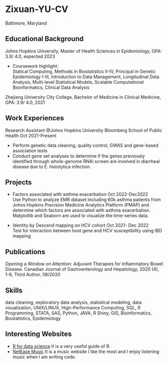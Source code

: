 # Zixuan-YU-CV
Baltimore, Maryland

## Educational Background  
Johns Hopkins University, Master of Health Sciences in Epidemiology, GPA: 3.9/ 4.0, expected 2023  
- Coursework highlight:   
Statical Computing, Methods in Biostatistics II-IV, Principal in Genetic Epidemiology I-III, Introduction to Data Management, Longitudinal Data Analysis, Multi-level Statistical Models, Scalable Computational Bioinformatics, Clinical Data Analysis  

Zhejiang University City College, Bachelor of Medicine in Clinical Medicine, GPA: 3.9/ 4.0, 2021  

## Work Experiences
Research Assistant @Johns Hopkins University Bloomberg School of Public Health                 Oct 2021-Present
- Perform genetic data cleaning, quality control, GWAS and gene-based association tests
- Conduct gene set analyses to determine if the genes previously identified through whole-genome RNAi screen are involved in diarrheal disease due to E. histolytica infection 

## Projects
- Factors associated with asthma exacerbation                             Oct 2022-Dec2022  
Use Python to analyze EMR dataset including 60k asthma patients from Johns Hopkins Precision Medicine Analytics Platform (PMAP) and determine which factors are associated with asthma exacerbation. Matplotlib and Seaborn are used to visualize the time-series data.   

- Identity by Descend mapping on HCV cohort                            Oct 2021- Dec 2022  
Test for interaction between host gene and HCV susceptibility using IBD mapping 


## Publications
Opening a Window on Attention: Adjuvant Therapies for Inflammatory Bowel Disease. Canadian Journal of Gastroenterology and Hepatology, 2020 (4), 1-8, Third Author, 08/2020 
## Skills
data cleaning, exploratory data analysis, statistical modeling, data visualization, UNIX/LINUX, High-Performance Computing, SQL, R Programming, STATA, SAS, Python, JAVA, R Shiny, GIS, Bioinformatics, Biostatistics, Epidemiology

## Interesting Websites  
- [R for data science](https://r4ds.had.co.nz/) It is a very useful guide of R.  
- [NetEase Music](https://music.163.com/) It is a music website I like the most and I enjoy listening music when I am writing code. 

